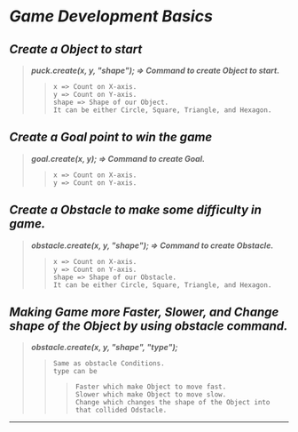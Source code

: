 # **_Game Development Basics_**

## **_Create a Object to start_**

> **_puck.create(x, y, "shape"); => Command to create Object to start._**
>
> > `x => Count on X-axis.`  
> > `y => Count on Y-axis.`  
> > `shape => Shape of our Object.`  
> > `It can be either Circle, Square, Triangle, and Hexagon.`

## **_Create a Goal point to win the game_**

> **_goal.create(x, y); => Command to create Goal._**
>
> > `x => Count on X-axis.`  
> > `y => Count on Y-axis.`

## **_Create a Obstacle to make some difficulty in game._**

> **_obstacle.create(x, y, "shape"); => Command to create Obstacle._**
>
> > `x => Count on X-axis.`  
> > `y => Count on Y-axis.`  
> > `shape => Shape of our Obstacle.`  
> > `It can be either Circle, Square, Triangle, and Hexagon.`

## **_Making Game more Faster, Slower, and Change shape of the Object by using obstacle command._**

> **_obstacle.create(x, y, "shape", "type");_**
>
> > `Same as obstacle Conditions.`  
> > `type can be`
> >
> > > `Faster which make Object to move fast.`  
> > > `Slower which make Object to move slow.`  
> > > `Change which changes the shape of the Object into that collided Odstacle.`

---
